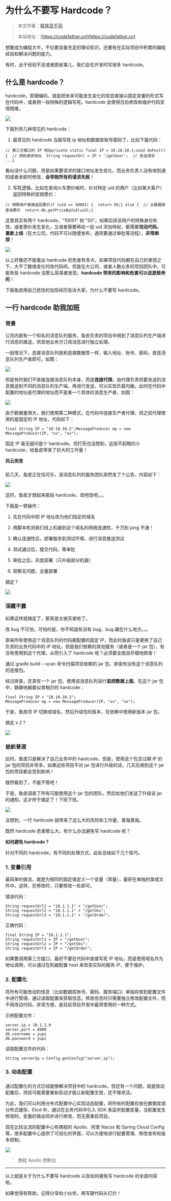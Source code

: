 # 为什么不要写 Hardcode？

> 本文作者：[程序员千羽](https://yuyuanweb.feishu.cn/wiki/Abldw5WkjidySxkKxU2cQdAtnah)
>
> 本站地址：[https://codefather.cn](https://codefather.cn)

想要成为编程大牛，不仅要具备充足的理论知识，还要有在实际项目中积累的编程经验和解决问题的能力。

有时，出于经验不足或者图省事儿，我们会在开发时写很多 hardcode。



## **什么是 hardcode？**

hardcode，即硬编码，就是把未来可能发生变化的信息直接以固定变量的形式写在代码中，或者把一段特殊的逻辑写死。hardcode 会使得日后修改和维护代码变得困难。

![](https://pic.yupi.icu/5563/202311061012006.jpeg)



下面列举几种常见的 hardcode：

1. 最常见的 hardcode 当属写死 ip 地址和数据库账号密码了，比如下面代码：

```
// 第三方接口的 IP 地址private static final IP = 10.10.10.1;void doPost() {  // 得到请求地址  String requestUrl = IP + '/getUser';  // 发送请求  ...}
```

看似没什么问题，但是如果要请求的接口地址发生变化，而业务负责人没有收到通知或者未即时修改，**会导致所有的请求失败**！

2. 写死逻辑，比如在查询火车票价格时，针对特定 uid 的用户（比如某大客户）返回特殊的促销票价：

```
// 特殊用户直接返回票价if (uid == 10001) {  return 50;} else {  // 从数据库查询票价  return db.getPriceByUid(uid);}
```


这里其实有两个 hardcode，"10001" 和 "50"。如果后续该用户的特殊身份失效，或者票价发生变化，又或者需要再给一批 uid 添加特权，都需要**改动代码，重新上线**（在大公司，代码不可以随便发布，通常要通过审批等流程），**非常麻烦**！

![](https://pic.yupi.icu/5563/202311061012968.jpeg)

以上好像还不能看出 hardcode 的危害有多大，如果项目代码都在自己的掌控之下，大不了数值变化时改代码呗。但是在大公司，或者人数众多的项目团队中，可能有些 hardcode 没那么容易被发现，**hardcode 带来的影响和危害可以说是致命的**！

下面鱼皮用自己悲伤的加班经历告诉大家，为什么不要写 hardcode。



## **一行 hardcode 助我加班**

### **背景**

公司内部有一个知名的消息队列服务，鱼皮负责的项目中用到了消息队列生产端进行消息的推送，供其他业务方订阅消息进行独立处理。

一般情况下，连接消息队列就和连接数据库一样，输入地址、账号、密码，直连消息队列生产者即可，如图：

![](https://pic.yupi.icu/5563/202311061012957.png)

但是有时我们不直接连接消息队列本身，而是**连接代理**，由代理负责将要发送的消息推送到不同的消息队列生产端，再进行发送，可以实现负载均衡。此时在代码中配置的地址是代理的地址而不是某一个具体的消息生产者，如图：

![](https://pic.yupi.icu/5563/202311061012953.png)

由于数据量很大，我们使用第二种模式，在代码中连接生产者代理，但之前代理使用的是固定的 IP 地址，代码如下：

```
final String IP = "10.10.10.2";MessageProducer mp = new MessageProducer(IP, "xx", "xx");
```

固定 IP 毫无疑问是个 hardcode。但打死也没想到，这段不起眼的小 hardcode，给鱼皮带来了巨大的工作量！



**风云突变**

### 

前几天，鱼皮正在恰可乐，该消息队列的服务团队突然发了个公告，内容如下：

![](https://pic.yupi.icu/5563/202311061012951.png)

这时，鱼皮才想起来那段 hardcode，改吧改吧。。。

下面是一顿操作：

1. 先在代码中把 IP 地址改为他们指定的域名

2. 用脚本检测我们线上机器到这个域名的网络连通性，千万别 ping 不通！

3. 确认连通性后，部署服务到测试环境，进行消息推送测试

4. 测试通过后，提交代码，等审批

5. 审批之后，灰度部署（只升级部分机器）

6. 观察无问题，全量部署

搞定？

![](https://pic.yupi.icu/5563/202311061012100.png)

### **深藏不露**

如果这样就搞定了，那真是太谢天谢地了。

改 bug 不可怕，可怕的是，你不知道有没有 bug，bug 藏在什么地方。。。

原来所有使用这个消息队列的代码都配置的固定 IP，而此时鱼皮只是更换了自己负责的业务代码中的 IP 地址，但是我们依赖的其他服务（或者是一个 jar 包），有没有使用到这个代理，从而引入了 hardcode 呢？必须要全面且仔细地排查！

通过 gradle build --scan 命令扫描项目依赖的 jar 包，排查有没有这个消息队列的连接包。

经过排查，还真有一个 jar 包，使用该消息队列进行**监控数据上报**。在这个 jar 包中，静静地躺着似曾相识的 hardcode：

```
final String IP = "10.10.10.2";
MessageProducer mp = new MessageProducer(IP, "xx", "xx");
```

于是，鱼皮将 IP 切换成域名，然后升级包的版本，在依赖中使用新版本 jar 包。

搞定 x 2？

![](https://pic.yupi.icu/5563/202311061012841.png)



### **慈航普渡**

此时，鱼皮只是解决了自己业务中的 hardcode，但是，使用这个包含过期 IP 的 jar 包的项目非常多，如果这些项目不对 jar 包进行升级的话，几天后用到这个 jar 包的项目都会受到影响！

既然看到了，不能不管吧！

于是，鱼皮调查了所有可能使用这个 jar 包的团队，然后给他们发送了升级该 jar 的通知，这才终于搞定了！下班下班。

![](https://pic.yupi.icu/5563/202311061012651.jpeg)

没想到，一行 hardcode 就带来了这么大的风险和工作量，善哉善哉。

既然 hardcode 危害那么大，有什么办法避免写 hardcode 呢？

**如何避免 hardcode？**

针对不同的 hardcode，有不同的处理方式，此处总结如下几个技巧。

### **1. 变量引用**

最简单的做法，就是为相同的固定值定义一个变量（常量），最好在单独的类或文件中。这样，在修改时，只要修改一处即可。

错误代码：

```
String requestUrl1 = "10.1.1.1" + "/getUser";
String requestUrl2 = "10.1.1.1" + "/getSku";
String requestUrl3 = "10.1.1.1" + "/getOrder";
```

正确代码：

```
final String IP = "10.1.1.1";
String requestUrl1 = IP + "/getUser";
String requestUrl2 = IP + "/getSku";
String requestUrl3 = IP + "/getOrder";
```

如果要调用第三方接口，最好不要在代码中直接写死 IP 地址，而是使用域名作为地址调用，可以通过在机器配置 host 来改变实际的服务 IP，便于维护。

### **2. 配置化** 

将所有可能改动的信息（比如数据库账号、密码、服务端口）单独存放到配置文件中进行管理，通过读取配置来获取信息。修改信息时只需要独立修改配置文件，而不用改动代码，非常方便，是目前项目开发中最常使用的一种方式。

示例配置文件：

```
server.ip = 10.1.1.0
server.port = 8080
db.username = yupi
db.password = yupi
```

读取配置文件的代码：

```
String serverIp = Config.getConfig("server.ip");
```

### **3. 动态配置** 

### 

通过配置化的方式已经能够解决项目中的 hardcode，但还有一个问题，就是改动配置后，项目可能需要重新启动才能让新配置生效，还不够灵活。

为此，我们可以利用分布式配置中心实现动态配置，将所有的配置存放在数据库或分布式缓存、Etcd 中，通过在业务代码中引入 SDK 来监听配置变量。当配置发生修改时，变量的值会同步进行修改，而无需重启项目。

现在比较主流的配置中心有携程的 Apollo、阿里 Nacos 和 Spring Cloud Config 等，很多配置中心提供了可视化的界面，可以方便地进行配置管理、修改发布和版本控制。

![](https://pic.yupi.icu/5563/202311061012785.png)

> 携程 Apollo 控制台

------

以上就是关于为什么不要写 hardcode 以及如何避免写 hardcode 的全部内容啦。

如果觉得有帮助，记得分享给小伙伴，再写硬代码头打烂！